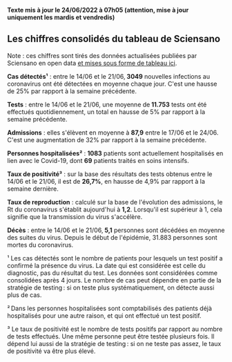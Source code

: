<strong>Texte mis à jour le 24/06/2022 à 07h05 (attention, mise à jour uniquement les mardis et vendredis)</strong><h2>Les chiffres consolidés du tableau de Sciensano</h2><p>Note : ces chiffres sont tirés des données actualisées publiées par Sciensano en open data <a href='https://datastudio.google.com/embed/u/0/reporting/c14a5cfc-cab7-4812-848c-0369173148ab/page/ZwmOB_blank'>et mises sous forme de tableau ici</a>.<p><strong>Cas détectés¹</strong> :  entre le 14/06 et le 21/06,<strong> 3049</strong> nouvelles infections au coronavirus ont été détectées en moyenne chaque jour. C'est une hausse de 25% par rapport à la semaine précédente.<p><strong>Tests</strong> :  entre le 14/06 et le 21/06, une moyenne de<strong> 11.753</strong> tests ont été effectués quotidiennement, un total en hausse de 5% par rapport à la semaine précédente.<p><strong>Admissions</strong> : elles s'élèvent en moyenne à <strong> 87,9</strong>  entre le 17/06 et le 24/06. C'est une augmentation de 32% par rapport à la semaine précédente.<p><strong>Personnes hospitalisées²</strong> : <strong>1083</strong> patients sont actuellement hospitalisés en lien avec le Covid-19, dont <strong>69</strong> patients traités en soins intensifs.<p><strong>Taux de positivité³</strong> : sur la base des résultats des tests obtenus  entre le 14/06 et le 21/06, il est de <strong>26,7%</strong>, en hausse de 4,9% par rapport à la semaine dernière.<p><strong>Taux de reproduction</strong> : calculé sur la base de l'évolution des admissions, le Rt du coronavirus s'établit aujourd'hui à <strong>1,2</strong>. Lorsqu'il est supérieur à 1, cela signifie que la transmission du virus s'accélère.<p><strong>Décès</strong> :  entre le 14/06 et le 21/06,<strong> 5,1</strong> personnes sont décédées en moyenne des suites du virus. Depuis le début de l'épidémie, 31.883 personnes sont mortes du coronavirus.<p>¹ Les cas détectés sont le nombre de patients pour lesquels un test positif a confirmé la présence du virus. La date qui est considérée est celle du diagnostic, pas du résultat du test. Les données sont considérées comme consolidées après 4 jours. Le nombre de cas peut dépendre en partie de la stratégie de testing : si on teste plus systématiquement, on détecte aussi plus de cas.<p>² Dans les personnes hospitalisées sont comptabilisés des patients déjà hospitalisés pour une autre raison, et qui ont effectué un test positif.<p>³ Le taux de positivité est le nombre de tests positifs par rapport au nombre de tests effectués. Une même personne peut être testée plusieurs fois. Il dépend lui aussi de la stratégie de testing : si on ne teste pas assez, le taux de positivité va être plus élevé.